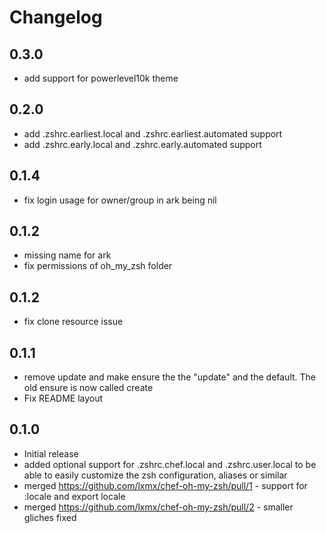 # Changelog

## 0.3.0

- add support for powerlevel10k theme

## 0.2.0

- add .zshrc.earliest.local and .zshrc.earliest.automated support
- add .zshrc.early.local and .zshrc.early.automated support

## 0.1.4

- fix login usage for owner/group in ark being nil

## 0.1.2

- missing name for ark
- fix permissions of oh_my_zsh folder

## 0.1.2

- fix clone resource issue

## 0.1.1

- remove update and make ensure the the "update" and the default. The old ensure is now called create
- Fix README layout

## 0.1.0

- Initial release
- added optional support for .zshrc.chef.local and .zshrc.user.local to be able to easily customize the zsh configuration, aliases or similar
- merged https://github.com/lxmx/chef-oh-my-zsh/pull/1 - support for :locale and export locale
- merged https://github.com/lxmx/chef-oh-my-zsh/pull/2 - smaller gliches fixed
